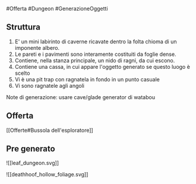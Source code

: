 #Offerta #Dungeon #GenerazioneOggetti

## Struttura
1) E' un mini labirinto di caverne ricavate dentro la folta chioma di un imponente albero. 
2) Le pareti e i pavimenti sono interamente costituiti da foglie dense.
3) Contiene, nella stanza principale, un nido di ragni, da cui escono.
4) Contiene una cassa, in cui appare l'oggetto generato se questo luogo è scelto
5) Vi è una pit trap con ragnatela in fondo in un punto casuale
6) Vi sono ragnatele agli angoli

Note di generazione: usare cave/glade generator di watabou
## Offerta
[[Offerte#Bussola dell'esploratore]]
## Pre generato

![[leaf_dungeon.svg]]

![[deathhoof_hollow_foliage.svg]]
